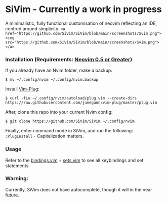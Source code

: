 # SiVim - Currently a work in progress
A minimalistic, fully functional customisation of neovim reflecting an IDE, centred around simplicity.
```<a href="https://github.com/SiVim/SiVim/blob/main/screenshots/Svim.png"><img src="https://github.com/SiVim/SiVim/blob/main/screenshots/Svim.png"></a>```

### Installation (Requirements: [Neovim 0.5 or Greater](https://github.com/neovim/neovim/releases/tag/nightly))
If you already have an Nvim folder, make a backup: </br>
```
$ mv ~/.config/nvim ~/.config/nvim.backup
```

Install [Vim-Plug](https://github.com/junegunn/vim-plug): </br>
```
$ curl -fLo ~/.config/nvim/autoload/plug.vim --create-dirs https://raw.githubusercontent.com/junegunn/vim-plug/master/plug.vim
```

After, clone this repo into your current Nvim config: </br>
```
$ git clone https://github.com/SiVim/SiVim ~/.config/nvim
```

Finally, enter command mode in SiVim, and run the following: </br>
```:PlugInstall``` - Capitalization matters.

### Usage
Refer to the [bindings.vim](https://github.com/SiVim/SiVim/blob/main/general/bindings.vim) + [sets.vim](https://github.com/SiVim/SiVim/blob/main/general/sets.vim) to see all keybindings and set statements.

### Warning:
Currently, SiVim does not have autocomplete, though it will in the near future.
